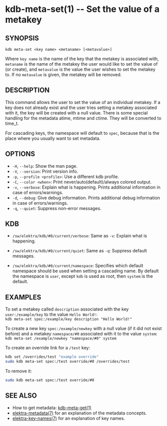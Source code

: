 # kdb-meta-set(1) -- Set the value of a metakey

## SYNOPSIS

`kdb meta-set <key name> <metaname> [<metavalue>]`

Where `key name` is the name of the key that the metakey is associated with,
`metaname` is the name of the metakey the user would like to set the value of (or create),
and `metavalue` is the value the user wishes to set the metakey to.
If no `metavalue` is given, the metakey will be removed.

## DESCRIPTION

This command allows the user to set the value of an individual metakey.
If a key does not already exist and the user tries setting a metakey associated with it, the key will be created with a null value.
There is some special handling for the metadata atime, mtime and ctime. They will be converted to time_t.

For cascading keys, the namespace will default to `spec`, because
that is the place where you usually want to set metadata.

## OPTIONS

- `-H`, `--help`:
  Show the man page.
- `-V`, `--version`:
  Print version info.
- `-p`, `--profile <profile>`:
  Use a different kdb profile.
- `-C`, `--color <when>`:
  Print never/auto(default)/always colored output.
- `-v`, `--verbose`:
  Explain what is happening. Prints additional information in case of errors/warnings.
- `-d`, `--debug`:
  Give debug information. Prints additional debug information in case of errors/warnings.
- `-q`, `--quiet`:
  Suppress non-error messages.

## KDB

- `/sw/elektra/kdb/#0/current/verbose`:
  Same as `-v`: Explain what is happening.

- `/sw/elektra/kdb/#0/current/quiet`:
  Same as `-q`: Suppress default messages.

- `/sw/elektra/kdb/#0/current/namespace`:
  Specifies which default namespace should be used when setting a cascading name.
  By default the namespace is `user`, except `kdb` is used as root, then `system`
  is the default.

## EXAMPLES

To set a metakey called `description` associated with the key `user:/example/key` to the value `Hello World!`:<br>
`kdb meta-set spec:/example/key description "Hello World!"`

To create a new key `spec:/example/newkey` with a null value (if it did not exist before)
and a metakey `namespace/#0` associated with it to the value `system`:<br>
`kdb meta-set /example/newkey "namespace/#0" system`

To create an override link for a `/test` key:

```sh
kdb set /overrides/test "example override"
sudo kdb meta-set spec:/test override/#0 /overrides/test
```

To remove it:

```sh
sudo kdb meta-set spec:/test override/#0
```

## SEE ALSO

- How to get metadata: [kdb-meta-get(1)](kdb-meta-get.md)
- [elektra-metadata(7)](elektra-metadata.md) for an explanation of the metadata concepts.
- [elektra-key-names(7)](elektra-key-names.md) for an explanation of key names.
